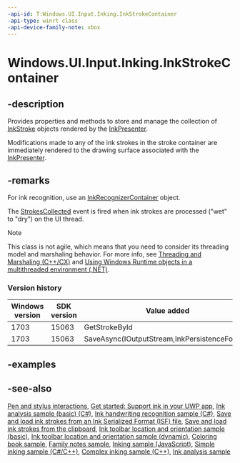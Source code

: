 ```yaml
---
-api-id: T:Windows.UI.Input.Inking.InkStrokeContainer
-api-type: winrt class
-api-device-family-note: xbox
---
```


<!-- Class syntax.
public class InkStrokeContainer : Windows.UI.Input.Inking.IInkStrokeContainer, Windows.UI.Input.Inking.IInkStrokeContainer2, Windows.UI.Input.Inking.IInkStrokeContainer3
-->

# Windows.UI.Input.Inking.InkStrokeContainer

## -description
Provides properties and methods to store and manage the collection of [InkStroke](inkstroke.md) objects rendered by the [InkPresenter](inkpresenter.md).

Modifications made to any of the ink strokes in the stroke container are immediately rendered to the drawing surface associated with the [InkPresenter](inkpresenter.md).

## -remarks
For ink recognition, use an [InkRecognizerContainer](inkrecognizercontainer.md) object.

The [StrokesCollected](inkpresenter_strokescollected.md) event is fired when ink strokes are processed ("wet" to "dry") on the UI thread.

<!-- confirmed -->
> [!NOTE]
> This class is not agile, which means that you need to consider its threading model and marshaling behavior. For more info, see [Threading and Marshaling (C++/CX)](http://msdn.microsoft.com/en-us/library/windows/apps/hh771042.aspx) and [Using Windows Runtime objects in a multithreaded environment (.NET)](https://go.microsoft.com/fwlink/p/?linkid=258277).

### Version history

| Windows version | SDK version | Value added |
| -- | -- | -- |
| 1703 | 15063 | GetStrokeById |
| 1703 | 15063 | SaveAsync(IOutputStream,InkPersistenceFormat) |

## -examples

## -see-also

[Pen and stylus interactions](https://docs.microsoft.com/windows/uwp/input-and-devices/pen-and-stylus-interactions), [Get started: Support ink in your UWP app](https://docs.microsoft.com/windows/uwp/get-started/ink-walkthrough), [Ink analysis sample (basic) (C#)](https://github.com/MicrosoftDocs/windows-topic-specific-samples/archive/uwp-ink-analysis-basic.zip), [Ink handwriting recognition sample (C#)](https://github.com/MicrosoftDocs/windows-topic-specific-samples/archive/uwp-ink-handwriting-reco.zip), [Save and load ink strokes from an Ink Serialized Format (ISF) file](https://github.com/MicrosoftDocs/windows-topic-specific-samples/archive/uwp-ink-store.zip), [Save and load ink strokes from the clipboard](https://github.com/MicrosoftDocs/windows-topic-specific-samples/archive/uwp-ink-store-clipboard.zip), [Ink toolbar location and orientation sample (basic)](https://github.com/MicrosoftDocs/windows-topic-specific-samples/archive/uwp-ink-toolbar-handedness.zip), [Ink toolbar location and orientation sample (dynamic)](https://github.com/MicrosoftDocs/windows-topic-specific-samples/archive/uwp-ink-toolbar-handedness-dynamic.zip), [Coloring book sample](https://aka.ms/cpubsample-coloringbook), [Family notes sample](https://aka.ms/cpubsample-familynotessample), [Inking sample (JavaScript)](https://github.com/Microsoft/Windows-universal-samples/tree/master/Samples/Ink), [Simple inking sample (C#/C++)](https://github.com/Microsoft/Windows-universal-samples/tree/master/Samples/SimpleInk), [Complex inking sample (C++)](https://github.com/Microsoft/Windows-universal-samples/tree/master/Samples/ComplexInk), [Ink analysis sample](https://github.com/Microsoft/Windows-universal-samples/tree/master/Samples/InkAnalysis)

